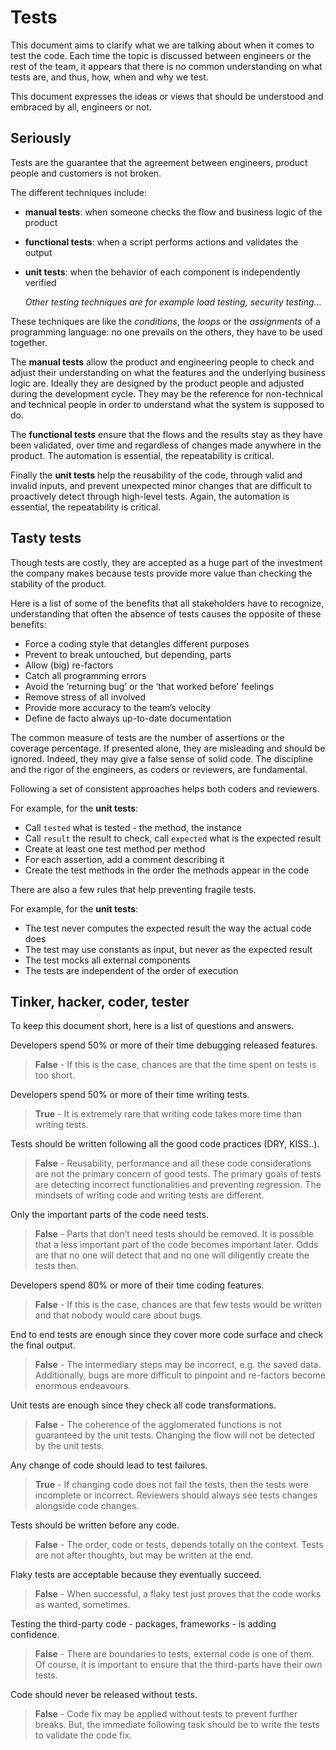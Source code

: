 Tests
=====
This document aims to clarify what we are talking about when it comes to test the code.
Each time the topic is discussed between engineers or the rest of the team, it appears that there is no common understanding on what tests are, and thus, how, when and why we test.

This document expresses the ideas or views that should be understood and embraced by all, engineers or not.
 
Seriously
---------
Tests are the guarantee that the agreement between engineers, product people and customers is not broken.

The different techniques include:
 - __manual tests__: when someone checks the flow and business logic of the product
 - __functional tests__: when a script performs actions and validates the output
 - __unit tests__: when the behavior of each component is independently verified 

      _Other testing techniques are for example load testing, security testing..._

These techniques are like the *conditions*, the *loops* or the *assignments* of a programming language: no one prevails on the others, they have to be used together.

The __manual tests__ allow the product and engineering people to check and adjust their understanding on what the features and the underlying business logic are. Ideally they are designed by the product people and adjusted during the development cycle. They may be the reference for non-technical and technical people in order to understand what the system is supposed to do.

The __functional tests__ ensure that the flows and the results stay as they have been validated, over time and regardless of changes made anywhere in the product. The automation is essential, the repeatability is critical.

Finally the __unit tests__ help the reusability of the code, through valid and invalid inputs, and prevent unexpected minor changes that are difficult to proactively detect through high-level tests. Again, the automation is essential, the repeatability is critical.


Tasty tests
-----------
Though tests are costly, they are accepted as a huge part of the investment the company makes because tests provide more value than checking the stability of the product. 

Here is a list of some of the benefits that all stakeholders have to recognize, understanding that often the absence of tests causes the opposite of these benefits:
 - Force a coding style that detangles different purposes
 - Prevent to break untouched, but depending, parts
 - Allow (big) re-factors
 - Catch all programming errors
 - Avoid the ‘returning bug’ or the ‘that worked before’ feelings
 - Remove stress of all involved
 - Provide more accuracy to the team’s velocity
 - Define de facto always up-to-date documentation  

The common measure of tests are the number of assertions or the coverage percentage. If presented alone, they are misleading and should be ignored. Indeed, they may give a false sense of solid code. The discipline and the rigor of the engineers, as coders or reviewers, are fundamental.

Following a set of consistent approaches helps both coders and reviewers.
 
For example, for the __unit tests__:
 - Call `tested` what is tested - the method, the instance
 - Call `result` the result to check, call `expected` what is the expected result
 - Create at least one test method per method
 - For each assertion, add a comment describing it
 - Create the test methods in the order the methods appear in the code

There are also a few rules that help preventing fragile tests. 

For example, for the __unit tests__:
 - The test never computes the expected result the way the actual code does
 - The test may use constants as input, but never as the expected result
 - The test mocks all external components
 - The tests are independent of the order of execution

Tinker, hacker, coder, tester
-----------------------------
To keep this document short, here is a list of questions and answers.

Developers spend 50% or more of their time debugging released features.
>**False** - If this is the case, chances are that the time spent on tests is too short.

Developers spend 50% or more of their time writing tests.
>**True** - It is extremely rare that writing code takes more time than writing tests.

Tests should be written following all the good code practices (DRY, KISS..).
>**False** - Reusability, performance and all these code considerations are not the primary concern of good tests. The primary goals of tests are detecting incorrect functionalities and preventing regression. The mindsets of writing code and writing tests are different.

Only the important parts of the code need tests.
>**False** - Parts that don’t need tests should be removed. It is possible that a less important part of the code becomes important later. Odds are that no one will detect that and no one will diligently create the tests then.

Developers spend 80% or more of their time coding features.
>**False** - If this is the case, chances are that few tests would be written and that nobody would care about bugs.

End to end tests are enough since they cover more code surface and check the final output.
>**False** - The intermediary steps may be incorrect, e.g. the saved data. Additionally, bugs are more difficult to pinpoint and re-factors become enormous endeavours. 

Unit tests are enough since they check all code transformations.
>**False** - The coherence of the agglomerated functions is not guaranteed by the unit tests. Changing the flow will not be detected by the unit tests.

Any change of code should lead to test failures.
>**True** - If changing code does not fail the tests, then the tests were incomplete or incorrect. Reviewers should always see tests changes alongside code changes.

Tests should be written before any code.
>**False** - The order, code or tests, depends totally on the context. Tests are not after thoughts, but may be written at the end.

Flaky tests are acceptable because they eventually succeed.
>**False** - When successful, a flaky test just proves that the code works as wanted, sometimes.   

Testing the third-party code - packages, frameworks - is adding confidence.
>**False** - There are boundaries to tests, external code is one of them. Of course, it is important to ensure that the third-parts have their own tests.   

Code should never be released without tests.
>**False** - Code fix may be applied without tests to prevent further breaks. But, the immediate following task should be to write the tests to validate the code fix.
